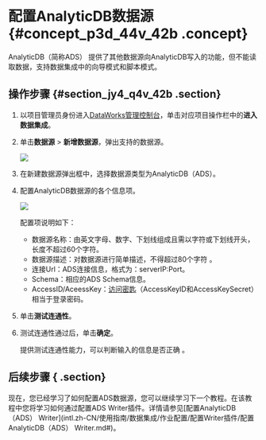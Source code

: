 # 配置AnalyticDB数据源 {#concept_p3d_44v_42b .concept}

AnalyticDB（简称ADS） 提供了其他数据源向AnalyticDB写入的功能，但不能读取数据，支持数据集成中的向导模式和脚本模式。

## 操作步骤 {#section_jy4_q4v_42b .section}

1.  以项目管理员身份进入[DataWorks管理控制台](https://workbench.data.aliyun.com/console)，单击对应项目操作栏中的**进入数据集成**。
2.  单击**数据源** \> **新增数据源**，弹出支持的数据源。

    ![](http://static-aliyun-doc.oss-cn-hangzhou.aliyuncs.com/assets/img/16197/15421759597524_zh-CN.png)

3.  在新建数据源弹出框中，选择数据源类型为AnalyticDB（ADS）。
4.  配置AnalyticDB数据源的各个信息项。

    ![](http://static-aliyun-doc.oss-cn-hangzhou.aliyuncs.com/assets/img/16197/15421759597525_zh-CN.png)

    配置项说明如下：

    -   数据源名称：由英文字母、数字、下划线组成且需以字符或下划线开头，长度不超过60个字符。
    -   数据源描述：对数据源进行简单描述，不得超过80个字符 。
    -   连接Url：ADS连接信息，格式为：serverIP:Port。
    -   Schema：相应的ADS Schema信息。
    -   AccessID/AceessKey：[访问密匙](https://www.alibabacloud.com/help/doc-detail/53045.htm)（AccessKeyID和AccessKeySecret）相当于登录密码。
5.  单击**测试连通性**。
6.  测试连通性通过后，单击**确定**。

    提供测试连通性能力，可以判断输入的信息是否正确 。


## 后续步骤 { .section}

现在，您已经学习了如何配置ADS数据源，您可以继续学习下一个教程。在该教程中您将学习如何通过配置ADS Writer插件。详情请参见[配置AnalyticDB（ADS） Writer](intl.zh-CN/使用指南/数据集成/作业配置/配置Writer插件/配置AnalyticDB（ADS） Writer.md#)。

